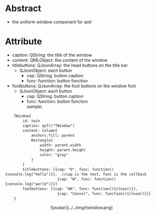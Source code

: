 # Abstract
* the uniform window component for qml  

# Attribute
* caption: QString: the title of the window  
* content: QMLObject: the content of the window  
* titlebuttons: QJsonArray: the head buttons on the title bar  
    - QJsonObject: each button  
        - cap: QString: button caption  
        - func: function: button function  
* footbuttons: QJsonArray: the foot buttons on the window foot  
    - QJsonObject: each button  
        - cap: QString: button caption  
        - func: function: button function  
_sample_:
```
    TWindow{
        id: twin
        caption: qsTr("TWindow")
        content: Column{
            anchors.fill: parent
            Rectangle{
                width: parent.width
                height: parent.height
                color: "gray"
            }
        }
        titlebuttons: [{cap: "O", func: function(){console.log("hello")}},  //cap is the text, func is the callback
                        {cap: "W", func: function(){console.log("world")}}]
        footbuttons: [{cap: "OK", func: function(){close()}},
                        {cap: "Cancel", func: function(){close()}}]
    }
```  
<center><p>![avatar](../../img/twindow.png)</p></center>  
</br>
